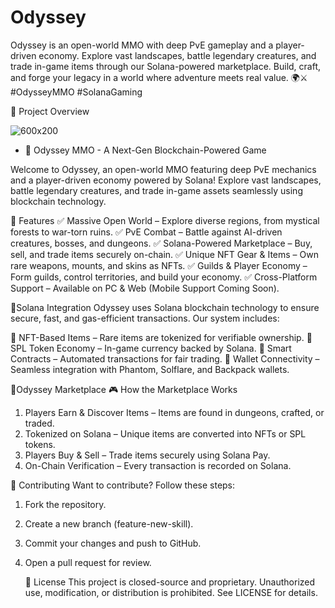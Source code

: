 # Odyssey
Odyssey is an open-world MMO with deep PvE gameplay and a player-driven economy. Explore vast landscapes, battle legendary creatures, and trade in-game items through our Solana-powered marketplace. Build, craft, and forge your legacy in a world where adventure meets real value. 🌍⚔️ #OdysseyMMO #SolanaGaming

🌟 Project Overview

![600x200](https://github.com/user-attachments/assets/1ab0af7a-222a-40f0-9c43-7c0c1652e7b6)

- 📜 Odyssey MMO - A Next-Gen Blockchain-Powered Game

Welcome to Odyssey, an open-world MMO featuring deep PvE mechanics and a player-driven economy powered by Solana! Explore vast landscapes, battle legendary creatures, and trade in-game assets seamlessly using blockchain technology.


🌟 Features
✅ Massive Open World – Explore diverse regions, from mystical forests to war-torn ruins.
✅ PvE Combat – Battle against AI-driven creatures, bosses, and dungeons.
✅ Solana-Powered Marketplace – Buy, sell, and trade items securely on-chain.
✅ Unique NFT Gear & Items – Own rare weapons, mounts, and skins as NFTs.
✅ Guilds & Player Economy – Form guilds, control territories, and build your economy.
✅ Cross-Platform Support – Available on PC & Web (Mobile Support Coming Soon).

🌟Solana Integration
Odyssey uses Solana blockchain technology to ensure secure, fast, and gas-efficient transactions. Our system includes:

🔹 NFT-Based Items – Rare items are tokenized for verifiable ownership.
🔹 SPL Token Economy – In-game currency backed by Solana.
🔹 Smart Contracts – Automated transactions for fair trading.
🔹 Wallet Connectivity – Seamless integration with Phantom, Solflare, and Backpack wallets.

🌟Odyssey Marketplace
🎮 How the Marketplace Works
1. Players Earn & Discover Items – Items are found in dungeons, crafted, or traded.
2. Tokenized on Solana – Unique items are converted into NFTs or SPL tokens.
3. Players Buy & Sell – Trade items securely using Solana Pay.
4. On-Chain Verification – Every transaction is recorded on Solana.

 🤝 Contributing
Want to contribute? Follow these steps:

1. Fork the repository.
2. Create a new branch (feature-new-skill).
3. Commit your changes and push to GitHub.
4. Open a pull request for review.

   📜 License
This project is closed-source and proprietary. Unauthorized use, modification, or distribution is prohibited. See LICENSE for details.
